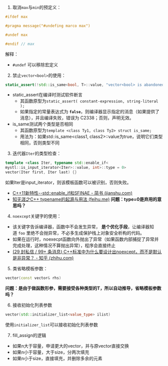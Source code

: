 ---
---


1. 取消`max`与`min`的预定义：
```cpp
#ifdef max

#pragma message("#undefing marco max")

#undef max

#endif // max
```
解释：
- `#undef` 可以移除宏定义

2. 禁止`vector<bool>`的使用：
```cpp
static_assert(!std::is_same<bool, T>::value, "vector<bool> is abandoned in mystl");
```
- static_assert在编译时测试软件断言
	- 其函数原型为`static_assert( constant-expression, string-literal );`
	- 如果指定的常量表达式为 **`false`**，则编译器显示指定的消息（如果提供了消息），并且编译失败，错误为 C2338；否则，声明无效。
- is_same测试两个类型是否相同
	- 其函数原型为`template <class Ty1, class Ty2> struct is_same;`
	- 用法为：如果std::is_same<class1, class2>::value为true，说明它们类型相同，否则类型不同

3. 迭代器`Iter`的类型检查：
```cpp
template <class Iter, typename std::enable_if<
mystl::is_input_iterator<Iter>::value, int>::type = 0>
vector(Iter first, Iter last) {}
```
如果Iter是input_iterator，则该模板函数可以被识别，否则失败。
- [C++11新特性--std::enable_if和SFINAE - 简书 (jianshu.com)](https://www.jianshu.com/p/a961c35910d2)
- [知无涯之C++ typename的起源与用法 (feihu.me)](https://feihu.me/blog/2014/the-origin-and-usage-of-typename/)
**问题：type=0是弃用的意思吗？**

4. `noexcept`关键字的使用：
- 该关键字告诉编译器，函数中不会发生异常， **是个优化手段**，让编译器知道 `foo` 里绝不会抛异常，不必多生成保护栈上对象安全析构的代码。
- 如果在运行时，noexecpt函数向外抛出了异常（如果函数内部捕捉了异常并完成处理，这种情况不算抛出异常），程序会直接终止
- [(29 封私信 / 99+ 条消息) C++标准中为什么要设计出noexcept，而不是默认是非异常？ - 知乎 (zhihu.com)](https://www.zhihu.com/question/496351156)

5. 类省略模板参数：
```cpp
vector(const vector& rhs)
```
**问题：是由于做函数形参，需要接受各种类型的T，所以自动推导，省略模板参数吗？**

6. 接收初始化列表参数
```cpp
vector(std::initializer_list<value_type> ilist)
```
使用`initializer_list`可以接收初始化列表参数

7. fill_assign的逻辑
- 如果n大于容量，申请更大的vector，并与原vector直接交换
- 如果n小于容量，大于size，分两次填充
- 如果n小于size，直接填充，并删除多余的元素
